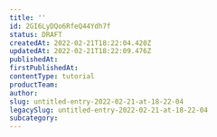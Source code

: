 ```yaml
---
title: ''
id: 2GI6LyDQo6RfeQ44Ydh7f
status: DRAFT
createdAt: 2022-02-21T18:22:04.420Z
updatedAt: 2022-02-21T18:22:09.476Z
publishedAt: 
firstPublishedAt: 
contentType: tutorial
productTeam: 
author: 
slug: untitled-entry-2022-02-21-at-18-22-04
legacySlug: untitled-entry-2022-02-21-at-18-22-04
subcategory: 
---
```



